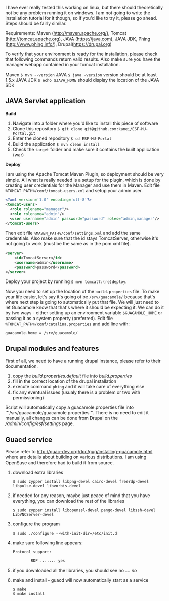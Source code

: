 I have ever really tested this working on linux, but there should theoretically not be any problem running it on windows. 
I am not going to write the installation tutorial for it though, so if you'd like to try it, please go ahead. Steps 
should be fairly similar.

Requirements: Maven (http://maven.apache.org/), Tomcat (http://tomcat.apache.org), JAVA (https://java.com), JAVA JDK, 
Phing (http://www.phing.info/), Drupal(https://drupal.org)

To verify that your environment is ready for the installation, please check that following commands return valid results.
Also make sure you have the manager webapp contained in your tomcat installation.

Maven ```$ mvn --version``` 
JAVA ```$ java -version``` version should be at least 1.5.x
JAVA JDK ```$ echo $JAVA_HOME``` should display the location of the JAVA SDK

JAVA Servlet application
------------------------

**Build**

1. Navigate into a folder where you'd like to install this piece of software
2. Clone this repository ```$ git clone git@github.com:kanei/ESF-MU-Portal.git```
3. Enter the cloned repository ```$ cd ESF-MU-Portal```
4. Build the application ```$ mvn clean install```
5. Check the ```target``` folder and make sure it contains the built application (war)

**Deploy**

I am using the Apache Tomcat Maven Plugin, so deployment should be very simple. All what is really needed is a setup
for the plugin, which is done by creating user credentials for the Manager and use them in Maven. 
Edit file ```%TOMCAT_PATH%/conf/tomcat-users.xml``` and setup your admin user.
	
```xml 
<?xml version='1.0' encoding='utf-8'?>
<tomcat-users>
  <role rolename="manager"/>
  <role rolename="admin"/>
  <user username="admin" password="password" roles="admin,manager"/>
</tomcat-users>
```

Then edit file ```%MAVEN_PATH%/conf/settings.xml``` and add the same credentials. Also make sure that the id stays 
TomcatServer, otherwise it's not going to work (must be the same as in the pom.xml file).

```xml
<server>
	<id>TomcatServer</id>
	<username>admin</username>
	<password>password</password>
</server>
```

Deploy your project by running ```$ mvn tomcat7:(re)deploy```. 

Now you need to set up the
location of the `build.properties` file. To make your life easier, let's say it's going ot be ```/srv/guacamole/```
because that's where next step is going to automatically put that file. We will just need to let Guacamole
know that that's where it should be expecting it. We can do it by two ways - either setting up an environment
variable ```$GUACAMOLE_HOME``` or passing it as a system property (preferred). Edit file 
```%TOMCAT_PATH%/conf/catalina.properties``` and add line with:

``` 
guacamole.home = /srv/guacamole/
```


Drupal modules and features
---------------------------

First of all, we need to have a running drupal instance, please refer to their documentation. 

1. copy the *build.properties.default* file into *build.properties* 
2. fill in the correct location of the drupal installation
3. execute command ```phing``` and it will take care of everything else
4. fix any eventual issues (usualy there is a problem or two with permissioning)
 
Script will automatically copy a guacamole.properties file into '''/srv/guacamole/guacamole.properties'''. 
There is no need to edit it manually, all changes can be done from Drupal on the */admin/config/esf/settings*
page. 

Guacd service
-------------

Please refer to http://guac-dev.org/doc/gug/installing-guacamole.html where are details about building on various
distributions. I am using OpenSuse and therefore had to build it from source. 

1. download extra libraries 
	``` 
	$ sudo zypper install libpng-devel cairo-devel freerdp-devel libpulse-devel libvorbis-devel
	```

1. if needed for any reason, maybe just peace of mind that you have everything, you can download the rest of 
the libraries
	```
	$ sudo zypper install libopenssl-devel pango-devel libssh-devel LibVNCServer-devel
	```

2. configure the program 
    ```
    $ sudo ./configure --with-init-dir=/etc/init.d
    ```

3. make sure following line appears:
	```
   	Protocol support:
	
      		RDP ....... yes
	```
1. if you downloaded all the libraries, you should see no *.... no*
2. make and install - guacd will now automatically start as a service
    ```
    $ make
    $ make install
    ```
